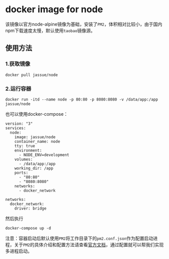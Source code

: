 

# docker image for node

该镜像以官方node-alpine镜像为基础，安装了`PM2`，体积相对比较小，由于国内npm下载速度太慢，默认使用`taobao`镜像源。

## 使用方法

### 1.获取镜像

```
docker pull jassue/node
```

### 2.运行容器

```
docker run -itd --name node -p 80:80 -p 8080:8080 -v /data/app:/app jassue/node
```

也可以使用docker-compose：

```
version: "3"
services:
  node:
    image: jassue/node
    container_name: node
    tty: true
    environment:
      - NODE_ENV=development
    volumes:
      - /data/app:/app
    working_dir: /app
    ports:
      - "80:80"
      - "8080:8080"
    networks:
      - docker_network

networks:
  docker_network:
    driver: bridge
```

然后执行

~~~
docker-compose up -d
~~~

注意：容器启动后默认使用`PM2`将工作目录下的`pm2.conf.json`作为配置启动进程，关于`PM2`的具体介绍和配置方法请查看[官方文档](https://pm2.keymetrics.io/)，通过配置就可以帮我们实现多进程启动。